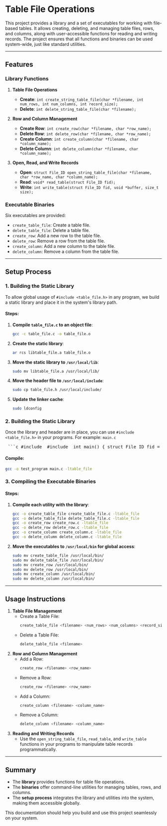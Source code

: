 # Table File Operations

This project provides a library and a set of executables for working with file-based tables. It allows creating, deleting, and managing table files, rows, and columns, along with user-accessible functions for reading and writing records. The project ensures that all functions and binaries can be used system-wide, just like standard utilities.

---

## Features

### Library Functions
1. **Table File Operations**
   - **Create**: `int create_string_table_file(char *filename, int num_rows, int num_columns, int record_size);`
   - **Delete**: `int delete_string_table_file(char *filename);`

2. **Row and Column Management**
   - **Create Row**: `int create_row(char *filename, char *row_name);`
   - **Delete Row**: `int delete_row(char *filename, char *row_name);`
   - **Create Column**: `int create_column(char *filename, char *column_name);`
   - **Delete Column**: `int delete_column(char *filename, char *column_name);`

3. **Open, Read, and Write Records**
   - **Open**: `struct File_ID open_string_table_file(char *filename, char *row_name, char *column_name);`
   - **Read**: `void* read_table(struct File_ID fid);`
   - **Write**: `int write_table(struct File_ID fid, void *buffer, size_t size);`

### Executable Binaries
Six executables are provided:
- `create_table_file`: Create a table file.
- `delete_table_file`: Delete a table file.
- `create_row`: Add a new row to the table file.
- `delete_row`: Remove a row from the table file.
- `create_column`: Add a new column to the table file.
- `delete_column`: Remove a column from the table file.

---

## Setup Process

### 1. Building the Static Library
To allow global usage of `#include <table_file.h>` in any program, we build a static library and place it in the system's library path.

#### Steps:
1. **Compile `table_file.c` to an object file**:
   ```bash
   gcc -c table_file.c -o table_file.o
2. **Create the static library**:
   ```bash
   ar rcs libtable_file.a table_file.o
3. **Move the static library to `/usr/local/lib`**:
   ```bash
   sudo mv libtable_file.a /usr/local/lib/
4. **Move the header file to `/usr/local/include`**:
   ```bash
   sudo cp table_file.h /usr/local/include/
5. **Update the linker cache**:
   ```bash
   sudo ldconfig

### 2. Building the Static Library
Once the library and header are in place, you can use `#include <table_file.h>` in your programs. For example:
`main.c`
<pre> ```c #include <stdio.h> #include <table_file.h> int main() { struct File_ID fid = open_string_table_file("example.tbl", "Row1", "Column1"); if (fid.fd != -1) { printf("Table opened successfully!\n"); close(fid.fd); } else { fprintf(stderr, "Failed to open table file.\n"); } return 0; } ``` </pre>

#### Compile:
```bash
gcc -o test_program main.c -ltable_file
```

### 3. Compiling the Executable Binaries

#### Steps:
1. **Compile each utility with the library**:
   ```bash
   gcc -o create_table_file create_table_file.c -ltable_file
   gcc -o delete_table_file delete_table_file.c -ltable_file
   gcc -o create_row create_row.c -ltable_file
   gcc -o delete_row delete_row.c -ltable_file
   gcc -o create_column create_column.c -ltable_file
   gcc -o delete_column delete_column.c -ltable_file
2. **Move the executables to `/usr/local/bin` for global access**:
   ```bash
   sudo mv create_table_file /usr/local/bin/
   sudo mv delete_table_file /usr/local/bin/
   sudo mv create_row /usr/local/bin/
   sudo mv delete_row /usr/local/bin/
   sudo mv create_column /usr/local/bin/
   sudo mv delete_column /usr/local/bin/
   ```
---

## Usage Instructions
1. **Table File Management**
   - Create a Table File:
     ```bash
     create_table_file <filename> <num_rows> <num_columns> <record_size>
     ```
   - Delete a Table File:
     ```bash
     delete_table_file <filename>
     ```
2. **Row and Column Management**
   - Add a Row:
     ```bash
     create_row <filename> <row_name>
     ```
   - Remove a Row:
     ```bash
     create_row <filename> <row_name>
     ```
   - Add a Column:
     ```bash
     create_column <filename> <column_name>
     ```
   - Remove a Column:
     ```bash
     delete_column <filename> <column_name>
     ```
3. **Reading and Writing Records**
   - Use the `open_string_table_file`, `read_table`, and `write_table` functions in your programs to manipulate table records programmatically.

---

## Summary
- The **library** provides functions for table file operations.
- The **binaries** offer command-line utilities for managing tables, rows, and columns.
- The **setup process** integrates the library and utilities into the system, making them accessible globally.

This documentation should help you build and use this project seamlessly on your system.
